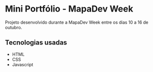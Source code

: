 # Mini Portfólio - MapaDev Week

Projeto desenvolvido durante a MapaDev Week entre os dias 10 a 16 de outubro.



## Tecnologias usadas
- HTML
- CSS
- Javascript